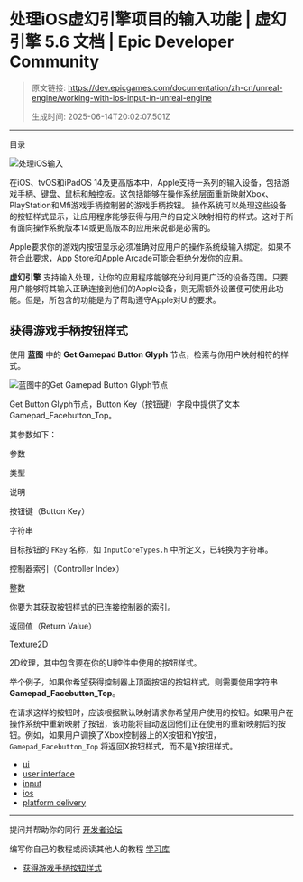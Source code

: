# 处理iOS虚幻引擎项目的输入功能 | 虚幻引擎 5.6 文档 | Epic Developer Community

> 原文链接: https://dev.epicgames.com/documentation/zh-cn/unreal-engine/working-with-ios-input-in-unreal-engine
> 
> 生成时间: 2025-06-14T20:02:07.501Z

---

目录

![处理iOS输入](https://dev.epicgames.com/community/api/documentation/image/2aafe7cc-1d76-4425-909b-3c85336a0058?resizing_type=fill&width=1920&height=335)

在iOS、tvOS和iPadOS 14及更高版本中，Apple支持一系列的输入设备，包括游戏手柄、键盘、鼠标和触控板。这包括能够在操作系统层面重新映射Xbox、PlayStation和Mfi游戏手柄控制器的游戏手柄按钮。 操作系统可以处理这些设备的按钮样式显示，让应用程序能够获得与用户的自定义映射相符的样式。这对于所有面向操作系统版本14或更高版本的应用来说都是必需的。

Apple要求你的游戏内按钮显示必须准确对应用户的操作系统级输入绑定。如果不符合此要求，App Store和Apple Arcade可能会拒绝分发你的应用。

**虚幻引擎** 支持输入处理，让你的应用程序能够充分利用更广泛的设备范围。只要用户能够将其输入正确连接到他们的Apple设备，则无需额外设置便可使用此功能。但是，所包含的功能是为了帮助遵守Apple对UI的要求。

## 获得游戏手柄按钮样式

使用 **蓝图** 中的 **Get Gamepad Button Glyph** 节点，检索与你用户映射相符的样式。

![蓝图中的Get Gamepad Button Glyph节点](https://d1iv7db44yhgxn.cloudfront.net/documentation/images/4f8769ce-80b3-454f-b291-2025c3e43b3e/getbuttonglyphbp.png)

Get Button Glyph节点，Button Key（按钮键）字段中提供了文本Gamepad\_Facebutton\_Top。

其参数如下：

参数

类型

说明

按钮键（Button Key）

字符串

目标按钮的 `FKey` 名称，如 `InputCoreTypes.h` 中所定义，已转换为字符串。

控制器索引（Controller Index）

整数

你要为其获取按钮样式的已连接控制器的索引。

返回值（Return Value）

Texture2D

2D纹理，其中包含要在你的UI控件中使用的按钮样式。

举个例子，如果你希望获得控制器上顶面按钮的按钮样式，则需要使用字符串 **Gamepad\_Facebutton\_Top**。

在请求这样的按钮时，应该根据默认映射请求你希望用户使用的按钮。如果用户在操作系统中重新映射了按钮，该功能将自动返回他们正在使用的重新映射后的按钮。例如，如果用户调换了Xbox控制器上的X按钮和Y按钮，`Gamepad_Facebutton_Top` 将返回X按钮样式，而不是Y按钮样式。

-   [ui](https://dev.epicgames.com/community/search?query=ui)
-   [user interface](https://dev.epicgames.com/community/search?query=user%20interface)
-   [input](https://dev.epicgames.com/community/search?query=input)
-   [ios](https://dev.epicgames.com/community/search?query=ios)
-   [platform delivery](https://dev.epicgames.com/community/search?query=platform%20delivery)

* * *

提问并帮助你的同行 [开发者论坛](https://forums.unrealengine.com/categories?tag=unreal-engine)

编写你自己的教程或阅读其他人的教程 [学习库](https://dev.epicgames.com/community/unreal-engine/learning)

-   [获得游戏手柄按钮样式](/documentation/zh-cn/unreal-engine/working-with-ios-input-in-unreal-engine#%E8%8E%B7%E5%BE%97%E6%B8%B8%E6%88%8F%E6%89%8B%E6%9F%84%E6%8C%89%E9%92%AE%E6%A0%B7%E5%BC%8F)